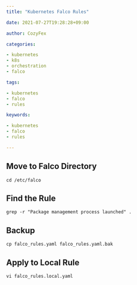 ```yaml
---
title: "Kubernetes Falco Rules"

date: 2021-07-27T19:28:28+09:00

author: CozyFex

categories:

- kubernetes
- k8s
- orchestration
- falco

tags:

- kubernetes
- falco
- rules

keywords:

- kubernetes
- falco
- rules

---
```


## Move to Falco Directory

```shell
cd /etc/falco
```

## Find the Rule

```shell
grep -r "Package management process launched" .
```

## Backup

```shell
cp falco_rules.yaml falco_rules.yaml.bak
```

## Apply to Local Rule

```shell
vi falco_rules.local.yaml
```
